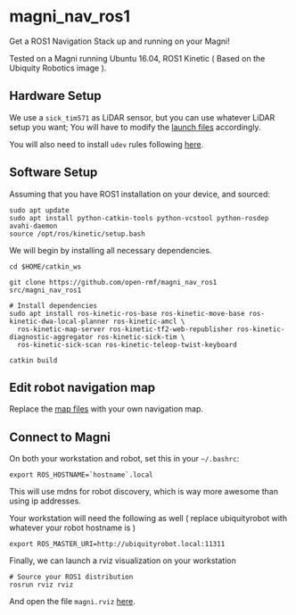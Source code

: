 # magni_nav_ros1

Get a ROS1 Navigation Stack up and running on your Magni!

Tested on a Magni running Ubuntu 16.04, ROS1 Kinetic ( Based on the Ubiquity Robotics image ).

## Hardware Setup

We use a `sick_tim571` as LiDAR sensor, but you can use whatever LiDAR setup you want; 
You will have to modify the [launch files](/launch/magni.launch) accordingly. 

You will also need to install `udev` rules following [here](https://github.com/uos/sick_tim#setting-up-udev-rules).

## Software Setup
Assuming that you have ROS1 installation on your device, and sourced:
```
sudo apt update
sudo apt install python-catkin-tools python-vcstool python-rosdep avahi-daemon
source /opt/ros/kinetic/setup.bash
```

We will begin by installing all necessary dependencies.
```
cd $HOME/catkin_ws

git clone https://github.com/open-rmf/magni_nav_ros1 src/magni_nav_ros1

# Install dependencies
sudo apt install ros-kinetic-ros-base ros-kinetic-move-base ros-kinetic-dwa-local-planner ros-kinetic-amcl \
  ros-kinetic-map-server ros-kinetic-tf2-web-republisher ros-kinetic-diagnostic-aggregator ros-kinetic-sick-tim \
  ros-kinetic-sick-scan ros-kinetic-teleop-twist-keyboard

catkin build
```

## Edit robot navigation map
Replace the [map files](/maps) with your own navigation map.

## Connect to Magni
On both your workstation and robot, set this in your `~/.bashrc`:
```
export ROS_HOSTNAME=`hostname`.local
```
This will use mdns for robot discovery, which is way more awesome than using ip addresses.

Your workstation will need the following as well ( replace ubiquityrobot with whatever your robot hostname is )
```
export ROS_MASTER_URI=http://ubiquityrobot.local:11311
```

Finally, we can launch a rviz visualization on your workstation
```
# Source your ROS1 distribution
rosrun rviz rviz 
```
And open the file `magni.rviz` [here](/param/magni.rviz).
